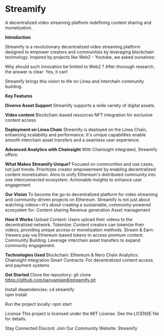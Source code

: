 
# Streamify

A decentralized video streaming platform redefining content sharing and monetization.

**Introduction**

Streamify is a revolutionary decentralized video streaming platform designed to empower creators and communities by leveraging blockchain technology.
Inspired by projects like Web2 - Youtube, we asked ourselves:

Why should such innovation be limited to Web2 ?
After thorough research, the answer is clear: Yes, it can!

Streamify brings this vision to life on Linea and interchain community building.

**Key Features**

**Diverse Asset Support**
Streamify supports a wide variety of digital assets.

**Video content**
Blockchain-based resources
NFT integration for exclusive content access

**Deployment on Linea Chain**
Streamify is deployed on the Linea Chain, enhancing scalability and performance. It's unique capabilities enable smooth interchain asset transfers and a seamless user experience.

**Advanced Analytics with Chainsight**
With Chainsight integrated, Streamify offers:

**What Makes Streamify Unique?**
Focused on communities and use cases, not just trends.
Prioritizes creator empowerment by enabling decentralized content monetization.
Aims to unify Ethereum's distributed community into one interconnected ecosystem.
Actionable insights to enhance user engagement

**Our Vision**
To become the go-to decentralized platform for video streaming and community-driven projects on Ethereum. Streamify is not just about watching videos—it's about creating a sustainable, community-powered ecosystem for:
Content sharing
Revenue generation
Asset management

**How It Works**
Upload Content: Users upload their videos to the decentralized network.
Tokenize: Content creators can tokenize their videos, providing unique access or monetization methods.
Stream & Earn: Viewers pay via Ethereum-based tokens to access premium content.
Community Building: Leverage interchain asset transfers to expand community engagement.

**Technologies Used**
Blockchain: Ethereum & Nero Chain
Analytics: Chainsight integration
Smart Contracts: For decentralized content access and payment systems

**Get Started**
Clone the repository:
git clone https://github.com/sanyamjain8/streamify.git  

Install dependencies:
cd streamify  
npm install  

Run the project locally:
npm start  

License
This project is licensed under the MIT License. See the LICENSE file for details.

Stay Connected
Discord: Join Our Community
Website: Streamify
